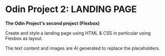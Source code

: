 # Odin Project 2: LANDING PAGE

**The Odin Project's second project (Flexbox)**

Create and style a landing page using HTML & CSS in particular using Flexbox as layout.

The text content and images are AI generated to replace the placeholders.